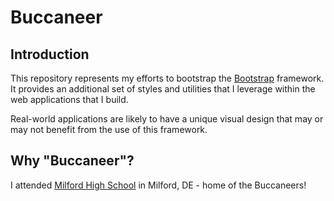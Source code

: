# Buccaneer

## Introduction
This repository represents my efforts to bootstrap the [Bootstrap](https://getbootstrap.com) framework. It provides an additional set of styles and utilities that I leverage within the web applications that I build.

Real-world applications are likely to have a unique visual design that may or may not benefit from the use of this framework.


## Why "Buccaneer"?
I attended [Milford High School](https://mhs.milfordschooldistrict.org/) in Milford, DE - home of the Buccaneers!
